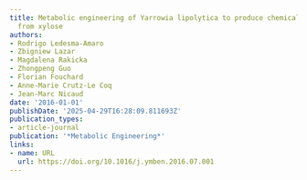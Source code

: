 ```yaml
---
title: Metabolic engineering of Yarrowia lipolytica to produce chemicals and fuels
  from xylose
authors:
- Rodrigo Ledesma‐Amaro
- Zbigniew Lazar
- Magdalena Rakicka
- Zhongpeng Guo
- Florian Fouchard
- Anne-Marie Crutz-Le Coq
- Jean‐Marc Nicaud
date: '2016-01-01'
publishDate: '2025-04-29T16:28:09.811693Z'
publication_types:
- article-journal
publication: '*Metabolic Engineering*'
links:
- name: URL
  url: https://doi.org/10.1016/j.ymben.2016.07.001
---
```


